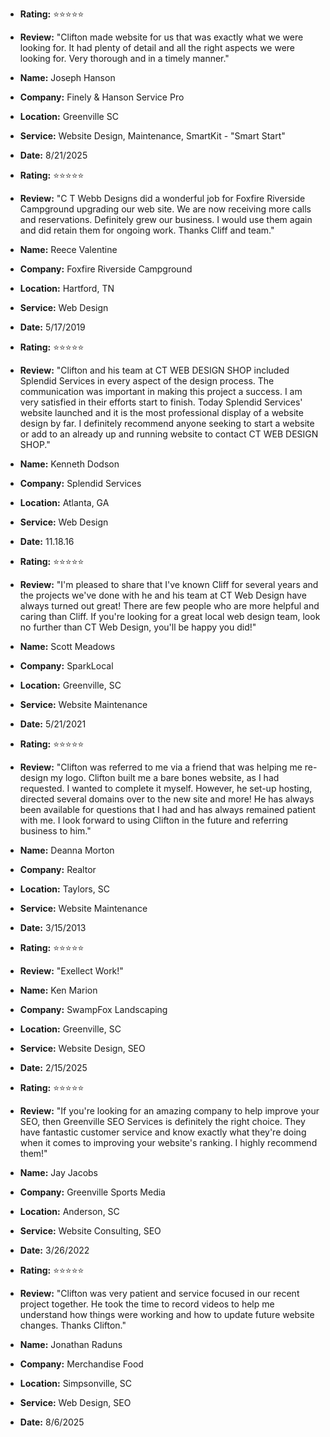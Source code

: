 - **Rating:** ⭐️⭐️⭐️⭐️⭐️
- **Review:** "Clifton made website for us that was exactly what we were looking for. It had plenty of detail and all the right aspects we were looking for. Very thorough and in a timely manner."
- **Name:** Joseph Hanson
- **Company:** Finely & Hanson Service Pro
- **Location:** Greenville SC
- **Service:** Website Design, Maintenance, SmartKit - "Smart Start"
- **Date:** 8/21/2025

- **Rating:** ⭐️⭐️⭐️⭐️⭐️
- **Review:** "C T Webb Designs did a wonderful job for Foxfire Riverside Campground upgrading our web site. We are now receiving more calls and reservations. Definitely grew our business. I would use them again and did retain them for ongoing work. Thanks Cliff and team."
- **Name:** Reece Valentine
- **Company:** Foxfire Riverside Campground
- **Location:** Hartford, TN
- **Service:** Web Design
- **Date:** 5/17/2019

- **Rating:** ⭐️⭐️⭐️⭐️⭐️
- **Review:** "Clifton and his team at CT WEB DESIGN SHOP included Splendid Services in every aspect of the design process. The communication was important in making this project a success. I am very satisfied in their efforts  start to finish. Today Splendid Services' website launched and it is the most professional display of a website design by far. I definitely recommend anyone seeking to start a website or add to an already up and running website to contact CT WEB DESIGN SHOP."
- **Name:** Kenneth Dodson
- **Company:** Splendid Services
- **Location:** Atlanta, GA
- **Service:** Web Design
- **Date:** 11.18.16

- **Rating:** ⭐️⭐️⭐️⭐️⭐️
- **Review:** "I'm pleased to share that I've known Cliff for several years and the projects we've done with he and his team at CT Web Design have always turned out great!  There are few people who are more helpful and caring than Cliff.  If you're looking for a great local web design team, look no further than CT Web Design, you'll be happy you did!"
- **Name:** Scott Meadows
- **Company:** SparkLocal
- **Location:** Greenville, SC
- **Service:** Website Maintenance
- **Date:** 5/21/2021

- **Rating:** ⭐️⭐️⭐️⭐️⭐️
- **Review:** "Clifton was referred to me via a friend that was helping me re-design my logo. Clifton built me a bare bones website, as I had requested. I wanted to complete it myself. However, he set-up hosting, directed several domains over to the new site and more! He has always been available for questions that I had and has always remained patient with me. I look forward to using Clifton in the future and referring business to him."
- **Name:** Deanna Morton
- **Company:**  Realtor 
- **Location:** Taylors, SC
- **Service:** Website Maintenance
- **Date:** 3/15/2013

- **Rating:** ⭐️⭐️⭐️⭐️⭐️
- **Review:** "Exellect Work!"
- **Name:** Ken Marion
- **Company:**  SwampFox Landscaping 
- **Location:** Greenville, SC
- **Service:** Website Design, SEO
- **Date:** 2/15/2025

- **Rating:** ⭐️⭐️⭐️⭐️⭐️
- **Review:** "If you're looking for an amazing company to help improve your SEO, then Greenville SEO Services is definitely the right choice. They have fantastic customer service and know exactly what they're doing when it comes to improving your website's ranking. I highly recommend them!"
- **Name:** Jay Jacobs
- **Company:**  Greenville Sports Media 
- **Location:** Anderson, SC
- **Service:** Website Consulting, SEO
- **Date:** 3/26/2022

- **Rating:** ⭐️⭐️⭐️⭐️⭐️
- **Review:** "Clifton was very patient and service focused in our recent project together. He took the time to record videos to help me understand how things were working and how to update future website changes. Thanks Clifton."
- **Name:** Jonathan Raduns
- **Company:** Merchandise Food
- **Location:** Simpsonville, SC
- **Service:** Web Design, SEO
- **Date:** 8/6/2025